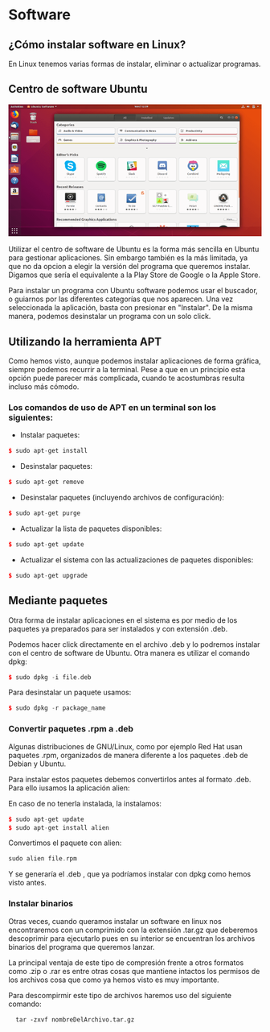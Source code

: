 # Software

## ¿Cómo instalar software en Linux?
En Linux tenemos varias formas de instalar, eliminar o actualizar programas.


## Centro de software Ubuntu
   ![ubuntu_software](images/ubuntu_software.png)
   
Utilizar el centro de software de Ubuntu es la forma más sencilla en Ubuntu para gestionar aplicaciones. Sin embargo también es la más limitada, ya que no da opcion a elegir la versión del programa que queremos instalar. Digamos que sería el equivalente a la Play Store de Google o la Apple Store.

Para instalar un programa con Ubuntu software podemos usar el buscador, o guiarnos por las diferentes categorías que nos aparecen. Una vez seleccionada la aplicación, basta con presionar en "Instalar". De la misma manera, podemos desinstalar un programa con un solo click.


## Utilizando la herramienta APT
Como hemos visto, aunque podemos instalar aplicaciones de forma gráfica, siempre podemos recurrir a la terminal.
Pese a que en un principio esta opción puede parecer más complicada, cuando te acostumbras resulta incluso más cómodo.

### Los comandos de uso de APT en un terminal son los siguientes:
- Instalar paquetes:
```cpp
$ sudo apt-get install
```

- Desinstalar paquetes:
```cpp
$ sudo apt-get remove
```

- Desinstalar paquetes (incluyendo archivos de configuración):
```cpp
$ sudo apt-get purge
```

- Actualizar la lista de paquetes disponibles:
```cpp
$ sudo apt-get update
```
- Actualizar el sistema con las actualizaciones de paquetes disponibles:
```cpp
$ sudo apt-get upgrade
```



## Mediante paquetes
Otra forma de instalar aplicaciones en el sistema es por medio de los paquetes ya preparados para ser instalados y con extensión .deb.

Podemos hacer click directamente en el archivo .deb y lo podremos instalar con el centro de software de Ubuntu.
Otra manera es utilizar el comando dpkg:
```cpp
$ sudo dpkg -i file.deb
```
Para desinstalar un paquete usamos:
```cpp
$ sudo dpkg -r package_name
```

### Convertir paquetes .rpm a .deb

Algunas distribuciones de GNU/Linux, como por ejemplo Red Hat usan paquetes .rpm, organizados de manera diferente a los paquetes .deb de Debian y Ubuntu.

Para instalar estos paquetes debemos convertirlos antes al formato .deb. Para ello iusamos la aplicación alien:

En caso de no tenerla instalada, la instalamos:
```cpp
$ sudo apt-get update
$ sudo apt-get install alien
```
Convertimos el paquete con alien:

```cpp
sudo alien file.rpm
```
Y se generaría el .deb , que ya podríamos instalar con dpkg como hemos visto antes.

### Instalar binarios

Otras veces, cuando queramos instalar un software en linux nos encontraremos con un comprimido con la extensión .tar.gz que deberemos descoprimir para ejecutarlo pues en su interior se encuentran los archivos binarios del programa que queremos lanzar.

La principal ventaja de este tipo de compresión frente a otros formatos como .zip o .rar es entre otras cosas que mantiene intactos los permisos de los archivos cosa que como ya hemos visto es muy importante.

Para descompirmir este tipo de archivos haremos uso del siguiente comando:

      tar -zxvf nombreDelArchivo.tar.gz
